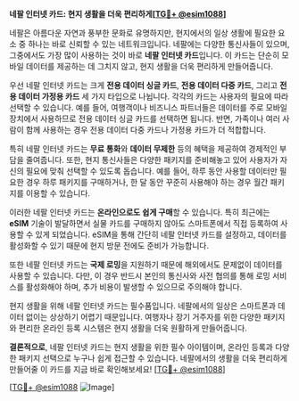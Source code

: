 **네팔 인터넷 카드: 현지 생활을 더욱 편리하게[[TG💪+ @esim1088](https://t.me/s/esim1088)]**

네팔은 아름다운 자연과 풍부한 문화로 유명하지만, 현지에서의 일상 생활에 필요한 요소 중 하나는 바로 신뢰할 수 있는 네트워크입니다. 네팔에는 다양한 통신사들이 있으며, 그중에서도 가장 많이 사용하는 것이 바로 **네팔 인터넷 카드**입니다. 이 카드는 단순히 모바일 데이터를 제공하는 데 그치지 않고, 현지 생활을 더욱 편리하게 만들어줍니다.

우선 네팔 인터넷 카드는 크게 **전용 데이터 싱글 카드**, **전용 데이터 다중 카드**, 그리고 **전용 데이터 가정용 카드** 세 가지 타입으로 나뉩니다. 각각의 카드는 사용자의 필요에 따라 선택할 수 있습니다. 예를 들어, 여행객이나 비즈니스 파트너들은 데이터를 주로 모바일 장치에서 사용하므로 전용 데이터 싱글 카드를 선택하면 됩니다. 반면, 가족이나 여러 사람이 함께 사용하는 경우 전용 데이터 다중 카드나 가정용 카드가 더 적합합니다.

특히 네팔 인터넷 카드는 **무료 통화**와 **데이터 무제한** 등의 혜택을 제공하여 경제적인 부담을 줄여줍니다. 또한, 현지 통신사들은 다양한 패키지를 준비해놓고 있어 사용자가 자신의 필요에 맞춰 선택할 수 있도록 돕습니다. 예를 들어, 하루 동안 사용할 데이터만 필요한 경우 하루 패키지를 구매하거나, 한 달 동안 꾸준히 사용해야 하는 경우 월간 패키지를 이용할 수 있습니다.

이러한 네팔 인터넷 카드는 **온라인으로도 쉽게 구매**할 수 있습니다. 특히 최근에는 **eSIM** 기술이 발달하면서 실물 카드를 구매하지 않아도 스마트폰에서 직접 등록하여 사용할 수 있게 되었습니다. eSIM을 통해 간단히 네팔 인터넷 카드를 설정하고, 데이터를 활성화할 수 있기 때문에 현지 방문 전에도 준비가 가능합니다.

또한 네팔 인터넷 카드는 **국제 로밍**을 지원하기 때문에 해외에서도 문제없이 데이터를 사용할 수 있습니다. 다만, 이 경우 반드시 본인의 통신사와 사전 협의를 통해 로밍 서비스를 활성화해야 하며, 추가 비용이 발생할 수 있으므로 주의해야 합니다.

현지 생활을 위해 네팔 인터넷 카드는 필수품입니다. 네팔에서의 일상은 스마트폰과 데이터 없이는 상상하기 어렵기 때문입니다. 여행자나 장기 거주자를 위한 다양한 패키지와 편리한 온라인 등록 시스템은 현지 생활을 더욱 원활하게 만들어줍니다.

**결론적으로**, 네팔 인터넷 카드는 현지 생활을 위한 필수 아이템이며, 온라인 등록과 다양한 패키지 선택으로 누구나 쉽게 접근할 수 있습니다. 네팔에서의 생활을 더욱 편리하게 만들어줄 이 카드를 지금 바로 확인해보세요! [[TG💪+ @esim1088](https://t.me/s/esim1088)]

[[TG💪+ @esim1088](https://t.me/s/esim1088) ![Image](https://i.postimg.cc/Y0z9fWf4/image.png)]
